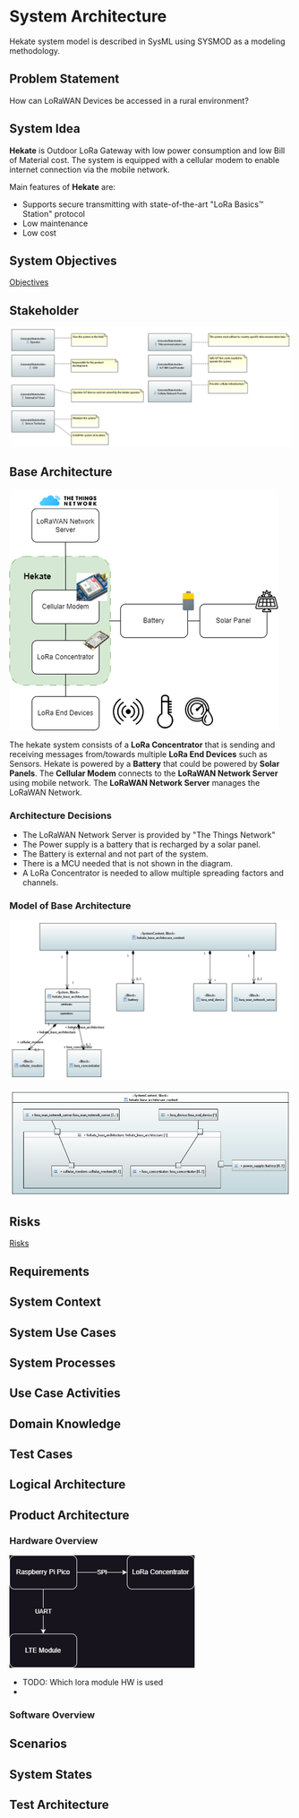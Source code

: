 # System Architecture
Hekate system model is described in SysML using SYSMOD as a modeling methodology.

## Problem Statement

How can LoRaWAN Devices be accessed in a rural environment?

## System Idea
**Hekate** is Outdoor LoRa Gateway with low power consumption and low Bill of Material cost.
The system is equipped with a cellular modem to enable internet connection via the mobile network.

Main features of **Hekate** are:
* Supports secure transmitting with state-of-the-art "LoRa Basics™ Station" protocol
* Low maintenance
* Low cost

## System Objectives

[Objectives](./generated/objectives.md)

## Stakeholder

![hekate_stakeholder](../papyrus/hekate/stakeholder.png)


## Base Architecture
![base_architecture](../drawio/base_architecture.drawio.png)

The hekate system consists of a **LoRa Concentrator** that is sending and receiving messages from/towards multiple **LoRa End Devices** such as Sensors. Hekate is powered by a **Battery** that could be powered by **Solar Panels**. The **Cellular Modem** connects to the **LoRaWAN Network Server**  using mobile network. The **LoRaWAN Network Server** manages the LoRaWAN Network.

### Architecture Decisions
* The LoRaWAN Network Server is provided by "The Things Network"
* The Power supply is a battery that is recharged by a solar panel.
* The Battery is external and not part of the system.
* There is a MCU needed that is not shown in the diagram.
* A LoRa Concentrator is needed to allow multiple spreading factors and channels.


### Model of Base Architecture
![hekate_base_architecture](../papyrus/hekate/hekate_base_architecture_definition.PNG)

![hekate_base_architecture_idd](../papyrus/hekate/hekta_base_architecture_context.PNG)


## Risks

[Risks](./generated/risks.md)

## Requirements

## System Context

## System Use Cases

## System Processes

## Use Case Activities

## Domain Knowledge

## Test Cases

## Logical Architecture

## Product Architecture

### Hardware Overview
![hw_overview](../drawio/HW_Overview.drawio.png)

* TODO: Which lora module HW is used
* 

### Software Overview


## Scenarios

## System States

## Test Architecture

